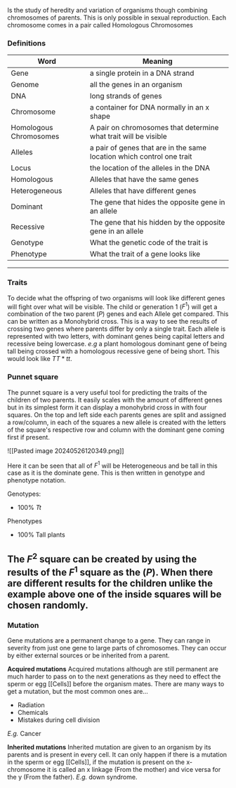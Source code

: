 Is the study of heredity and variation of organisms though combining chromosomes of parents. This is only possible in sexual reproduction. Each chromosome comes in a pair called Homologous Chromosomes

### Definitions 

|Word|Meaning|
|-|-|
|Gene|a single protein in a DNA strand|
|Genome| all the genes in an organism|
|DNA| long strands of genes|
|Chromosome|a container for DNA normally in an x shape|
|Homologous Chromosomes|A pair on chromosomes that determine what trait will be visible|
|Alleles|a pair of genes that are in the same location which control one trait
|Locus|the location of the alleles in the DNA|
|Homologous|Alleles that have the same genes|
|Heterogeneous|Alleles that have different genes|
|Dominant|The gene that hides the opposite gene in an allele|
|Recessive |The gene that his hidden by the opposite gene in an allele|
|Genotype|What the genetic code of the trait is|
|Phenotype|What the trait of a gene looks like|
---
### Traits
To decide what the offspring of two organisms will look like different genes will fight over what will be visible. The child or generation 1 ($F^1$) will get a combination of the two parent ($P$) genes and each Allele get compared. This can be written as a Monohybrid cross. This is a way to see the results of crossing two genes where parents differ by only a single trait. Each allele is represented with two letters, with dominant genes being capital letters and recessive being lowercase.
*e.g*  a plant homologous dominant gene of being tall being crossed with a homologous recessive gene of being short. This would look like $TT * tt$.

### Punnet square
The punnet square is a very useful tool for predicting the traits of the children of two parents. It easily scales with the amount of different genes but in its simplest form it can display a monohybrid cross in with four squares. On the top and left side each parents genes are split and assigned a row/column, in each of the squares a new allele is created with the letters of the square's respective row and column with the dominant gene coming first if present.

![[Pasted image 20240526120349.png]]

Here it can be seen that all of $F^1$ will be Heterogeneous and be tall in this case as it is the dominate gene. This is then written in genotype and phenotype notation.

Genotypes:
- 100% $Tt$

Phenotypes
- 100% Tall plants

The $F^2$ square can be created by using the results of the $F^1$ square as the ($P$).
When there are different results for the children unlike the example above one of the inside squares will be chosen randomly.
---
### Mutation
Gene mutations are a permanent change to a gene. They can range in severity from just one gene to large parts of chromosomes. They can occur by either external sources or be inherited from a parent.

**Acquired mutations**
Acquired mutations although are still permanent are much harder to pass on to the next generations as they need to effect the sperm or egg [[Cells]] before the organism mates. There are many ways to get a mutation, but the most common ones are…
- Radiation
- Chemicals
- Mistakes during cell division 

*E.g.* Cancer

**Inherited mutations**
Inherited mutation are given to an organism by its parents and is present in every cell. It can only happen if there is a mutation in the sperm or egg [[Cells]], if the mutation is present on the x-chromosome it is called an x linkage (From the mother) and vice versa for the y (From the father).
*E.g.* down syndrome.


